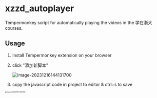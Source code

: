 # xzzd_autoplayer
Tempermonkey script for automatically playing the videos in the 学在浙大 courses.

## Usage

1. Install Tempermonkey extension on your browser

2. click "添加新脚本"

   ![image-20231216144131700](https://cdn.jsdelivr.net/gh/YeJiangnan1029/Picbed@main/img/image-20231216144131700.png)

3. copy the javascript code in project to editor & ctrl+s to save

<img src="https://cdn.jsdelivr.net/gh/YeJiangnan1029/Picbed@main/img/image-20231216144236999.png" alt="image-20231216144236999" style="zoom: 33%;" />
